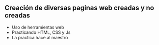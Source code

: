 ## Creación de diversas paginas web creadas y no creadas
- Uso de herramientas web
- Practicando HTML, CSS y Js
- La practica hace al maestro
